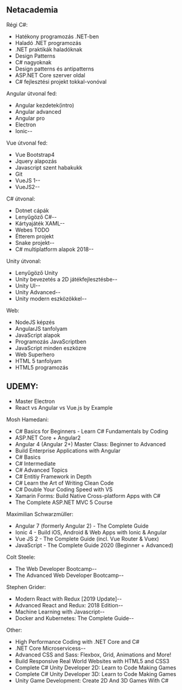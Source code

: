 ﻿
## Netacademia

Régi C#:
- Hatékony programozás .NET-ben
- Haladó .NET programozás
- .NET praktikák haladóknak
- Design Patterns
- C# nagyoknak
- Design patterns és antipatterns
- ASP.NET  Core szerver oldal
- C# fejlesztési projekt tokkal-vonóval

Angular útvonal fed:
- Angular kezdetek(intro)
- Angular advanced
- Angular pro
- Electron
- Ionic--

Vue útvonal fed:
- Vue Bootstrap4
- Jquery alapozás
- Javascript szent habakukk
- Git
- VueJS 1--
- VueJS2--

C# útvonal:
- Dotnet cápák
- Lenyűgöző C#--
- Kártyajáték XAML--
- Webes TODO 
- Étterem projekt
- Snake projekt--
- C# multiplatform alapok 2018--

Unity útvonal:
- Lenyűgöző Unity
- Unity bevezetés a 2D játékfejlesztésbe--
- Unity UI--
- Unity Advanced--
- Unity modern eszközökkel--

Web:
- NodeJS képzés
- AngularJS tanfolyam 
- JavaScript alapok
- Programozás JavaScriptben
- JavaScript minden eszközre
- Web Superhero
- HTML 5 tanfolyam 
- HTML5 programozás

## UDEMY:

- Master Electron
- React vs Angular vs Vue.js by Example

Mosh Hamedani:
- C# Basics for Beginners - Learn C# Fundamentals by Coding
- ASP.NET Core + Angular2
- Angular 4 (Angular 2+) Master Class: Beginner to Advanced
- Build Enterprise Applications with Angular
- C# Basics
- C# Intermediate
- C# Advanced Topics
- C# Entitiy Framework in Depth
- C# Learn the Art of Writing Clean Code
- C# Double Your Coding Speed with VS
- Xamarin Forms: Build Native Cross-platform Apps with C#
- The Complete ASP.NET MVC 5 Course

Maximilian Schwarzmüller:
- Angular 7 (formerly Angular 2) - The Complete Guide
- Ionic 4 - Build iOS, Android & Web Apps with Ionic & Angular
- Vue JS 2 - The Complete Guide (incl. Vue Router & Vuex)
- JavaScript - The Complete Guide 2020 (Beginner + Advanced)

Colt Steele:
- The Web Developer Bootcamp--
- The Advanced Web Developer Bootcamp--

Stephen Grider:
- Modern React with Redux [2019 Update]--
- Advanced React and Redux: 2018 Edition--
- Machine Learning with Javascript--
- Docker and Kubernetes: The Complete Guide--

Other:
- High Performance Coding with .NET Core and C#
- .NET Core Microservicess--
- Advanced CSS and Sass: Flexbox, Grid, Animations and More!
- Build Responsive Real World Websites with HTML5 and CSS3
- Complete C# Unity Developer 2D: Learn to Code Making Games
- Complete C# Unity Developer 3D: Learn to Code Making Games
- Unity Game Development: Create 2D And 3D Games With C#